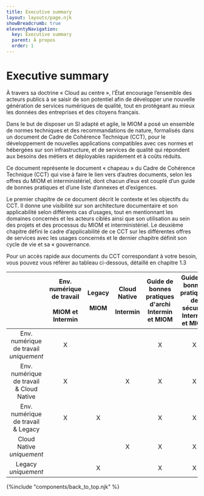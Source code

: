 ```yaml
---
title: Executive summary
layout: layouts/page.njk
showBreadcrumb: true
eleventyNavigation:
  key: Executive summary
  parent: À propos
  order: 1
---
```




# Executive summary

À travers sa doctrine « Cloud au centre », l’État encourage l’ensemble des acteurs publics à se saisir de son potentiel afin de développer une nouvelle génération de services numériques de qualité, tout en protégeant au mieux les données des entreprises et des citoyens français.

Dans le but de disposer un SI adapté et agile, le MIOM a posé un ensemble de normes techniques et des recommandations de nature, formalisés dans un document de Cadre de Cohérence Technique (CCT), pour le développement de nouvelles applications compatibles avec ces normes et hébergées sur son infrastructure, et de services de qualité qui répondent aux besoins des métiers et déployables rapidement et à coûts réduits.

Ce document représente le document « chapeau » du Cadre de Cohérence Technique (CCT) qui vise à faire le lien vers d’autres documents, selon les offres du MIOM et interministériel, dont chacun d’eux est couplé d’un guide de bonnes pratiques et d’une liste d’annexes et d’exigences.

Le premier chapitre de ce document décrit le contexte et les objectifs du CCT. Il donne une visibilité sur son architecture documentaire et son applicabilité selon différents cas d’usages, tout en mentionnant les domaines concernés et les acteurs ciblés ainsi que son utilisation au sein des projets et des processus du MIOM et interministériel. Le deuxième chapitre défini le cadre d’applicabilité de ce CCT sur les différentes offres de services avec les usages concernés et le dernier chapitre définit son cycle de vie et sa « gouvernance.

Pour un accès rapide aux documents du CCT correspondant à votre besoin, vous pouvez vous référer au tableau ci-dessous, détaillé en chapitre 1.3

<div align="center">

||Env. numérique de travail<br> <br> MIOM et Intermin|Legacy<br> <br> MIOM|Cloud Native<br> <br> Intermin|Guide de bonnes<br> pratiques d'archi<br> Intermin et MIOM|Guide de bonnes<br> pratiques de sécurité<br> Intermin et MIOM|
|:----------:|:----------:|:----------:|:----------:| :----------: |:----------:|
|Env. numérique de travail<br> *uniquement*|X|||X|X|
|Env. numérique de travail<br> & Cloud Native|X||X|X|X|
|Env. numérique de travail<br> & Legacy|X|X||X|X|
|Cloud Native<br> *uniquement*|||X|X|X|
|Legacy<br> *uniquement*||X||X|X|

</div>



{%include "components/back_to_top.njk" %}